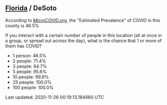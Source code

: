 
## [Florida](/united-states/florida) / DeSoto

According to [MicroCOVID.org](http://microcovid.org),
the "Estimated Prevalence" of COVID in this county is 46.5%

If you interact with a certain number of people in this location
(all at once in a group, or spread out across the day), what is the chance that
1 or more of them has COVID?

- 1 person: 46.5%
- 2 people: 71.4%
- 3 people: 84.7%
- 5 people: 95.6%
- 10 people: 99.8%
- 25 people: 100.0%
- 100 people: 100.0%

Last updated: 2020-11-26 00:19:13.184660 UTC
